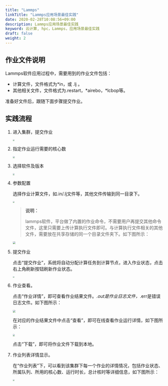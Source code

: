 ```yaml
---
title: "Lammps"
linkTitle: "Lammps应用场景最佳实践"
date: 2020-02-28T10:08:56+09:00
description: Lammps应用场景最佳实践
keyword: 云计算, hpc，Lammps，应用场景最佳实践
draft: false
weight: 2
---
```


## 作业文件说明

Lammps软件应用过程中，需要用到的作业文件包括：

- 计算文件，文件格式为*in，或 .lj 。
- 其他相关文件，文件格式为.restart，*airebo，*lcbop等。

准备好文件后，跟随下面步骤提交作业。

## 实践流程

1. 进入集群，提交作业

   <img src="../_images/lammps01.png" style="zoom:35%;" />

2. 指定作业运行需要的核心数

   <img src="../_images/lammps02.png" style="zoom:40%;" />

3. 选择软件及版本

   <img src="../_images/lammps03.png" style="zoom:33%;" />

4. 参数配置

   选择作业计算文件，如.in/.lj文件等，其他文件传输到同一目录下。

   <img src="../_images/lammps04.png" style="zoom:30%;" />

   > **说明：**
   >
   > lammps软件，平台做了内置的作业命令，不需要用户再提交其他命令文件，这里只需要上传计算执行文件即可。与计算执行文件相关的其他文件，需要放在共享存储的同一个目录文件夹下。如下图所示：

   <img src="../_images/lammps05.png" style="zoom:50%;" />

5. 提交作业

   点击“提交作业”，系统将自动分配计算任务到计算节点，进入作业状态，点击右上角刷新按钮刷新作业状态。

   <img src="../_images/lammps06.png" style="zoom:30%;" />

6. 作业查看。

   点击“作业详情”，即可查看作业结果文件。*.out是作业日志文件，*.err是错误日志文件。如下图所示：

   <img src="../_images/lammps07.png" style="zoom:50%;" />

   在对应的作业结果文件中点击“查看”，即可在线查看作业运行详情，如下图所示：

   <img src="../_images/lammps08.png" style="zoom:40%;" />

   点击“下载”，即可将作业文件下载到本地。

7. 作业列表详情显示。

   在“作业列表”下，可以看到该集群下每一个作业的详情情况，包括作业状态、所属队列、所用的核心数、运行时长，总计核时等详细信息，如下图所示：

   <img src="../_images/lammps00.png" style="zoom:33%;" />
